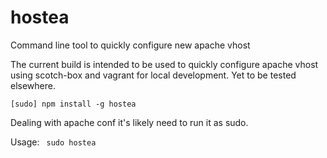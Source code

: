 # hostea

Command line tool to quickly configure new apache vhost

The current build is intended to be used to quickly configure apache vhost using scotch-box and vagrant for local development. Yet to be tested elsewhere.


<code>[sudo] npm install -g hostea</code>

Dealing with apache conf it's likely need to run it as sudo.

Usage:
<code>
sudo hostea
</code>



